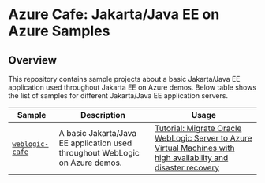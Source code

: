 # Azure Cafe: Jakarta/Java EE on Azure Samples

## Overview

This repository contains sample projects about a basic Jakarta/Java EE application used throughout Jakarta EE on Azure demos.
Below table shows the list of samples for different Jakarta/Java EE application servers.

| Sample                           | Description                                | Usage                            |
|----------------------------------|--------------------------------------------|----------------------------------|
| [`weblogic-cafe`](weblogic-cafe) | A basic Jakarta/Java EE application used throughout WebLogic on Azure demos. | [Tutorial: Migrate Oracle WebLogic Server to Azure Virtual Machines with high availability and disaster recovery](https://learn.microsoft.com/azure/developer/java/migration/migrate-weblogic-to-vms-with-ha-dr) |
